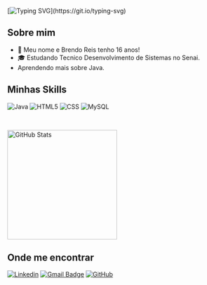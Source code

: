 [![Typing SVG](https://readme-typing-svg.herokuapp.com?font=Montserrat&size=40&pause=1000&color=9350B9&vCenter=true&width=530&height=40&lines=Ol%C3%A1+eu+sou+o+Brendo+Reis!)](https://git.io/typing-svg)
## Sobre mim

- 🤔 Meu nome e Brendo Reis tenho 16 anos!
- 🎓 Estudando Tecnico Desenvolvimento de Sistemas no Senai.
-  Aprendendo mais sobre Java.

## Minhas Skills

![Java](https://img.shields.io/badge/-Java-333333?style=flat&logo=Java&logoColor=007396)
![HTML5](https://img.shields.io/badge/-HTML5-333333?style=flat&logo=HTML5)
![CSS](https://img.shields.io/badge/-CSS-333333?style=flat&logo=CSS3&logoColor=1572B6)
![MySQL](https://img.shields.io/badge/-MySQL-333333?style=flat&logo=mysql)

<br/>

<a href="https://github.com/BrendoReisDev" title="Perfil do Brendo">
</a>

  <img 
    alt="GitHub Stats" 
    height="250" 
    src="https://github-readme-stats.vercel.app/api?username=BrendoReisDev&show_icons=true&theme=transparent&include_all_commits=true&locale=pt-br&border_color=8435cc&title_color=8435cc&text_color=8435cc&icon_color=8435cc" />
</p>

## Onde me encontrar

[![Linkedin](https://img.shields.io/badge/-BrendoReisDev-blue?style=flat-square&logo=Linkedin&logoColor=white&link=www.linkedin.com/in/imbrendoo)](www.linkedin.com/in/imbrendoo)
[![Gmail Badge](https://img.shields.io/badge/-brendo.studios.hub@gmail.com-006bed?style=flat-square&logo=Gmail&logoColor=white&link=mailto:Email)](mailto::Email)
[![GitHub](https://img.shields.io/github/followers/iuricode?label=follow&style=social)](https://github.com/BrendoReisDev)
